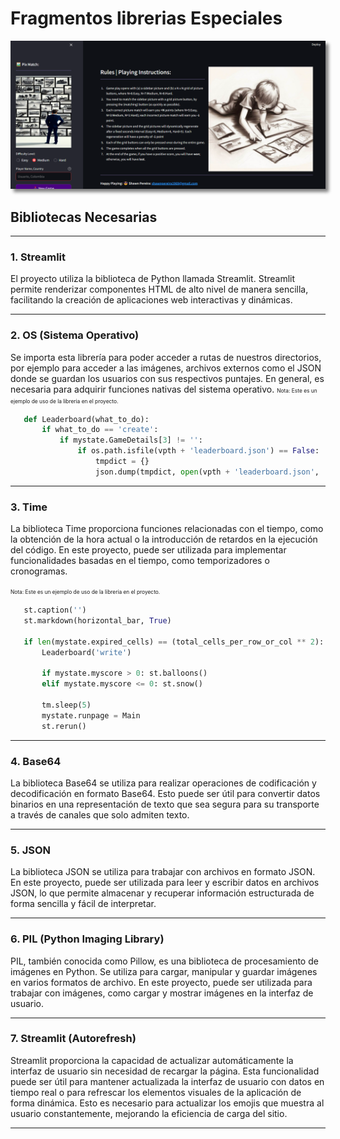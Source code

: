 # Fragmentos librerias Especiales
<img src="docs/img/site.png" alt="Interfaz Principal del proyecto" style="box-shadow: 5px 5px 5px grey;">

## Bibliotecas Necesarias

---

### 1. Streamlit

El proyecto utiliza la biblioteca de Python llamada Streamlit. Streamlit permite renderizar componentes HTML de alto nivel de manera sencilla, facilitando la creación de aplicaciones web interactivas y dinámicas.

---

### 2. OS (Sistema Operativo)

Se importa esta librería para poder acceder a rutas de nuestros directorios, por ejemplo para acceder a las imágenes, archivos externos como el JSON donde se guardan los usuarios con sus respectivos puntajes. En general, es necesaria para adquirir funciones nativas del sistema operativo.
<span style="font-size: 0.6em;">Nota: Este es un ejemplo de uso de la libreria en el proyecto.</span>
 ```python
    def Leaderboard(what_to_do):
        if what_to_do == 'create':
            if mystate.GameDetails[3] != '':
                if os.path.isfile(vpth + 'leaderboard.json') == False:
                    tmpdict = {}
                    json.dump(tmpdict, open(vpth + 'leaderboard.json', 'w'))
```

---

### 3. Time

La biblioteca Time proporciona funciones relacionadas con el tiempo, como la obtención de la hora actual o la introducción de retardos en la ejecución del código. En este proyecto, puede ser utilizada para implementar funcionalidades basadas en el tiempo, como temporizadores o cronogramas.

<span style="font-size: 0.6em;">Nota: Este es un ejemplo de uso de la libreria en el proyecto.</span>
 ```python
    st.caption('')
    st.markdown(horizontal_bar, True)

    if len(mystate.expired_cells) == (total_cells_per_row_or_col ** 2):
        Leaderboard('write')

        if mystate.myscore > 0: st.balloons()
        elif mystate.myscore <= 0: st.snow()

        tm.sleep(5)
        mystate.runpage = Main
        st.rerun()
```

---

### 4. Base64

La biblioteca Base64 se utiliza para realizar operaciones de codificación y decodificación en formato Base64. Esto puede ser útil para convertir datos binarios en una representación de texto que sea segura para su transporte a través de canales que solo admiten texto.

---

### 5. JSON

La biblioteca JSON se utiliza para trabajar con archivos en formato JSON. En este proyecto, puede ser utilizada para leer y escribir datos en archivos JSON, lo que permite almacenar y recuperar información estructurada de forma sencilla y fácil de interpretar.

---

### 6. PIL (Python Imaging Library)

PIL, también conocida como Pillow, es una biblioteca de procesamiento de imágenes en Python. Se utiliza para cargar, manipular y guardar imágenes en varios formatos de archivo. En este proyecto, puede ser utilizada para trabajar con imágenes, como cargar y mostrar imágenes en la interfaz de usuario.

---

### 7. Streamlit (Autorefresh)

Streamlit proporciona la capacidad de actualizar automáticamente la interfaz de usuario sin necesidad de recargar la página. Esta funcionalidad puede ser útil para mantener actualizada la interfaz de usuario con datos en tiempo real o para refrescar los elementos visuales de la aplicación de forma dinámica. Esto es necesario para actualizar los emojis que muestra al usuario constantemente, mejorando la eficiencia de carga del sitio.

---
